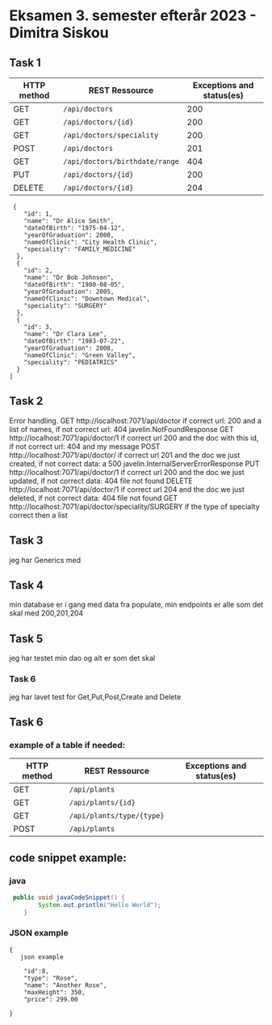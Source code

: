 # Eksamen 3. semester efterår 2023 - Dimitra Siskou

## Task 1

| HTTP method | REST Ressource                 | Exceptions and status(es)         |
|-------------|--------------------------------|-----------------------------------|
| GET         | `/api/doctors`                 | 200                               |
| GET         | `/api/doctors/{id}`            | 200                               |
| GET         | `/api/doctors/speciality`      | 200  |
| POST        | `/api/doctors`                 | 201                               |
| GET         | `/api/doctors/birthdate/range` | 404                               |
| PUT         | `/api/doctors/{id}`            | 200                               |
| DELETE      | `/api/doctors/{id}`            | 204                               |

```
 {
    "id": 1,
    "name": "Dr Alice Smith",
    "dateOfBirth": "1975-04-12",
    "yearOfGraduation": 2000,
    "nameOfClinic": "City Health Clinic",
    "speciality": "FAMILY_MEDICINE"
  },
  {
    "id": 2,
    "name": "Dr Bob Johnson",
    "dateOfBirth": "1980-08-05",
    "yearOfGraduation": 2005,
    "nameOfClinic": "Downtown Medical",
    "speciality": "SURGERY"
  },
  {
    "id": 3,
    "name": "Dr Clara Lee",
    "dateOfBirth": "1983-07-22",
    "yearOfGraduation": 2008,
    "nameOfClinic": "Green Valley",
    "speciality": "PEDIATRICS"
  }
]
```

## Task 2

Error handling.
GET http://localhost:7071/api/doctor
if correct url: 200 and a list of names, if not correct url: 404 javelin.NotFoundResponse
GET http://localhost:7071/api/doctor/1
if correct url 200 and the doc with this id, if not correct url: 404 and my message
POST http://localhost:7071/api/doctor/
if correct url 201 and the doc we just created, if not correct data: a 500 javelin.InternalServerErrorResponse
PUT http://localhost:7071/api/doctor/1
if correct url 200 and the doc we just updated, if not correct data: 404 file not found 
DELETE http://localhost:7071/api/doctor/1
if correct url 204 and the doc we just deleted, if not correct data: 404 file not found
GET http://localhost:7071/api/doctor/speciality/SURGERY
if the type of specialty correct then a list

## Task 3
jeg har Generics med

## Task 4
min database er i gang med data fra populate, min endpoints er alle som det skal med 200,201,204

## Task 5 
jeg har testet min dao og alt er som det skal
### Task 6
jeg har lavet test for Get,Put,Post,Create and Delete



## Task 6

### example of a table if needed:

|HTTP method | REST Ressource | Exceptions and status(es) |
|---|---|---|
|GET| `/api/plants`| |
|GET|`/api/plants/{id}`| |
|GET|`/api/plants/type/{type}` | |
|POST| `/api/plants` | |

## code snippet example:

### java

```java
 public void javaCodeSnippet() {
        System.out.println("Hello World");
    }

```
### JSON example

```
{
   json example
   
    "id":8,
    "type": "Rose",
    "name": "Another Rose",
    "maxHeight": 350,
    "price": 299.00

}
```